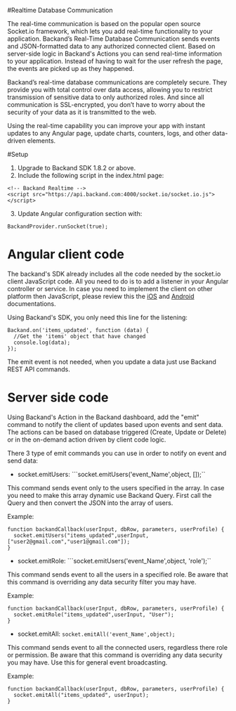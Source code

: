 #Realtime Database Communication

The real-time communication is based on the popular open source Socket.io framework, which lets you add real-time functionality to your application. Backand’s Real-Time Database Communication sends events and JSON-formatted data to any authorized connected client. Based on server-side logic in Backand's Actions you can send real-time information to your application.
Instead of having to wait for the user refresh the page, the events are picked up as they happened.

Backand’s real-time database communications are completely secure. They provide you with total control over data access, allowing you to restrict transmission of sensitive data to only authorized roles. And since all communication is SSL-encrypted, you don’t have to worry about the security of your data as it is transmitted to the web.

Using the real-time capability you can improve your app with instant updates to any Angular page, update charts, counters, logs, and other data-driven elements.

#Setup

1. Upgrade to Backand SDK 1.8.2 or above.
2. Include the following script in the index.html page:

  ```
<!-- Backand Realtime -->
  <script src="https://api.backand.com:4000/socket.io/socket.io.js"></script>
  ```

3. Update Angular configuration section with:

  ```
BackandProvider.runSocket(true);
  ```

# Angular client code

The backand's SDK already includes all the code needed by the socket.io client JavaScript code. All you need to do is to add a listener in your Angular controller or service. In case you need to implement the client on other platform then JavaScript, please review this the [iOS](http://socket.io/blog/socket-io-on-ios/) and [Android](http://socket.io/blog/native-socket-io-and-android/) documentations.

Using Backand's SDK, you only need this line for the listening:

```
Backand.on('items_updated', function (data) {
  //Get the 'items' object that have changed
  console.log(data);
});
```

The emit event is not needed, when you update a data just use Backand REST API commands.

# Server side code

Using Backand's Action in the Backand dashboard, add the "emit" command to notify the client of updates based upon events and sent data.
The actions can be based on database triggered (Create, Update or Delete) or in the on-demand action driven by client code logic.

There 3 type of emit commands you can use in order to notify on event and send data:

* socket.emitUsers: ```socket.emitUsers('event_Name',object, []);``

This command sends event only to the users specified in the array. In case you need to make this array dynamic use Backand Query. First call the Query and then convert the JSON into the array of users.

Example:

```
function backandCallback(userInput, dbRow, parameters, userProfile) {
  socket.emitUsers("items_updated",userInput, ["user2@gmail.com","user1@gmail.com"]);
}
```

* socket.emitRole: ```socket.emitUsers('event_Name',object, 'role');``

This command sends event to all the users in a specified role. Be aware that this command is overriding any data security filter you may have.

Example:

```
function backandCallback(userInput, dbRow, parameters, userProfile) {
  socket.emitRole("items_updated",userInput, "User");
}
```

* socket.emitAll: ```socket.emitAll('event_Name',object);```

This command sends event to all the connected users, regardless there role or permission. Be aware that this command is overriding any data security you may have. Use this for general event broadcasting.

Example:

```
function backandCallback(userInput, dbRow, parameters, userProfile) {
  socket.emitAll("items_updated", userInput);
}
```